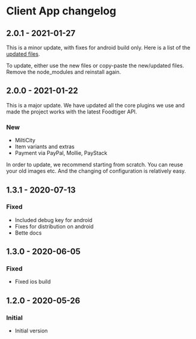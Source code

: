 # Client App changelog

## 2.0.1 - 2021-01-27

This is a minor update, with fixes for android build only. Here is a list of the [updated files](https://gist.github.com/dimovdaniel/3ba74ff31d44db3b3813ad119079d881). 

To update, either use the new files or copy-paste the new/updated files.   
Remove the node\_modules and reinstall again. 





## 2.0.0 - 2021-01-22

This is a major update. We have updated all the core plugins we use and made the project works with the latest Foodtiger API.

### New

* MiltiCity
* Item variants and extras
* Payment via PayPal, Mollie, PayStack

In order to update, we recommend starting from scratch. You can reuse your old images etc. And the changing of configuration is relatively easy.





## 1.3.1 - 2020-07-13

### **Fixed**

* Included debug key for android
* Fixes for distribution on android
* Bette docs

## 1.3.0 - 2020-06-05

### Fixed

* Fixed ios build 



## 1.2.0 - 2020-05-26

### Initial

* Initial version



